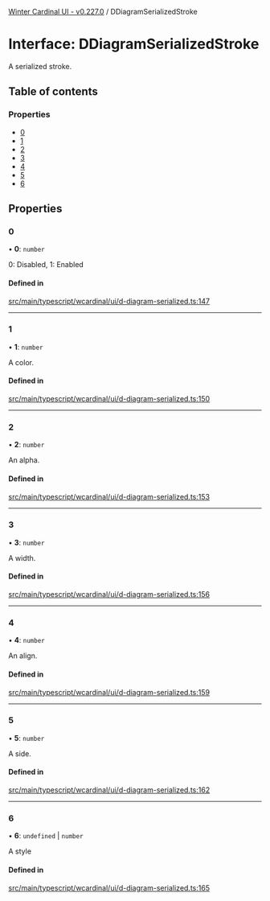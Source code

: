 [Winter Cardinal UI - v0.227.0](../index.md) / DDiagramSerializedStroke

# Interface: DDiagramSerializedStroke

A serialized stroke.

## Table of contents

### Properties

- [0](DDiagramSerializedStroke.md#0)
- [1](DDiagramSerializedStroke.md#1)
- [2](DDiagramSerializedStroke.md#2)
- [3](DDiagramSerializedStroke.md#3)
- [4](DDiagramSerializedStroke.md#4)
- [5](DDiagramSerializedStroke.md#5)
- [6](DDiagramSerializedStroke.md#6)

## Properties

### 0

• **0**: `number`

0: Disabled, 1: Enabled

#### Defined in

[src/main/typescript/wcardinal/ui/d-diagram-serialized.ts:147](https://github.com/winter-cardinal/winter-cardinal-ui/blob/v0.227.0/src/main/typescript/wcardinal/ui/d-diagram-serialized.ts#L147)

___

### 1

• **1**: `number`

A color.

#### Defined in

[src/main/typescript/wcardinal/ui/d-diagram-serialized.ts:150](https://github.com/winter-cardinal/winter-cardinal-ui/blob/v0.227.0/src/main/typescript/wcardinal/ui/d-diagram-serialized.ts#L150)

___

### 2

• **2**: `number`

An alpha.

#### Defined in

[src/main/typescript/wcardinal/ui/d-diagram-serialized.ts:153](https://github.com/winter-cardinal/winter-cardinal-ui/blob/v0.227.0/src/main/typescript/wcardinal/ui/d-diagram-serialized.ts#L153)

___

### 3

• **3**: `number`

A width.

#### Defined in

[src/main/typescript/wcardinal/ui/d-diagram-serialized.ts:156](https://github.com/winter-cardinal/winter-cardinal-ui/blob/v0.227.0/src/main/typescript/wcardinal/ui/d-diagram-serialized.ts#L156)

___

### 4

• **4**: `number`

An align.

#### Defined in

[src/main/typescript/wcardinal/ui/d-diagram-serialized.ts:159](https://github.com/winter-cardinal/winter-cardinal-ui/blob/v0.227.0/src/main/typescript/wcardinal/ui/d-diagram-serialized.ts#L159)

___

### 5

• **5**: `number`

A side.

#### Defined in

[src/main/typescript/wcardinal/ui/d-diagram-serialized.ts:162](https://github.com/winter-cardinal/winter-cardinal-ui/blob/v0.227.0/src/main/typescript/wcardinal/ui/d-diagram-serialized.ts#L162)

___

### 6

• **6**: `undefined` \| `number`

A style

#### Defined in

[src/main/typescript/wcardinal/ui/d-diagram-serialized.ts:165](https://github.com/winter-cardinal/winter-cardinal-ui/blob/v0.227.0/src/main/typescript/wcardinal/ui/d-diagram-serialized.ts#L165)
